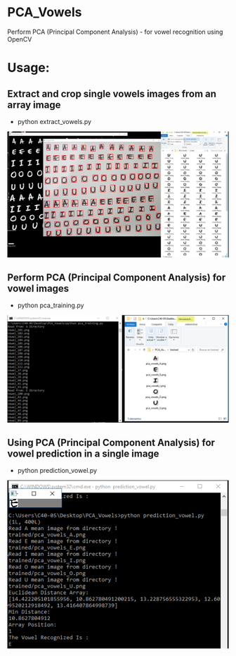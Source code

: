 # PCA_Vowels
Perform PCA (Principal Component Analysis) -  for vowel recognition using OpenCV 

# Usage:

##  Extract and crop single vowels images from an array image

- python extract_vowels.py

![Step 1](step1.png)

##  Perform PCA (Principal Component Analysis) for vowel images

- python pca_training.py

![Step 2](step2.png)

##  Using PCA (Principal Component Analysis) for vowel prediction in a single image 

- python prediction_vowel.py

![Step 3](step3.png)